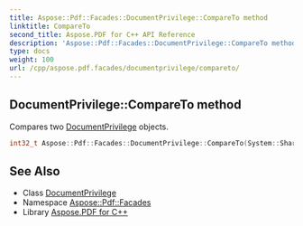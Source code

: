 ```yaml
---
title: Aspose::Pdf::Facades::DocumentPrivilege::CompareTo method
linktitle: CompareTo
second_title: Aspose.PDF for C++ API Reference
description: 'Aspose::Pdf::Facades::DocumentPrivilege::CompareTo method. Compares two DocumentPrivilege objects in C++.'
type: docs
weight: 100
url: /cpp/aspose.pdf.facades/documentprivilege/compareto/
---
```

## DocumentPrivilege::CompareTo method


Compares two [DocumentPrivilege](../) objects.

```cpp
int32_t Aspose::Pdf::Facades::DocumentPrivilege::CompareTo(System::SharedPtr<System::Object> obj) override
```

## See Also

* Class [DocumentPrivilege](../)
* Namespace [Aspose::Pdf::Facades](../../)
* Library [Aspose.PDF for C++](../../../)
